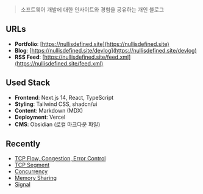 > 소프트웨어 개발에 대한 인사이트와 경험을 공유하는 개인 블로그

## URLs
- **Portfolio**: [https://nullisdefined.site](https://nullisdefined.site)
- **Blog**: [https://nullisdefined.site/devlog](https://nullisdefined.site/devlog)
- **RSS Feed**: [https://nullisdefined.site/feed.xml](https://nullisdefined.site/feed.xml)

## Used Stack

- **Frontend**: Next.js 14, React, TypeScript
- **Styling**: Tailwind CSS, shadcn/ui
- **Content**: Markdown (MDX)
- **Deployment**: Vercel
- **CMS**: Obsidian (로컬 마크다운 파일)

## Recently

<!-- BLOG:START -->
- [TCP Flow, Congestion, Error Control](https://nullisdefined.site/devlog/posts/cs/network-programming/tcp-flow-congestion-error-control)
- [TCP Segment](https://nullisdefined.site/devlog/posts/cs/network-programming/tcp-segment)
- [Concurrency](https://nullisdefined.site/devlog/posts/cs/system-programming/concurrency)
- [Memory Sharing](https://nullisdefined.site/devlog/posts/cs/system-programming/memory-sharing)
- [Signal](https://nullisdefined.site/devlog/posts/cs/system-programming/signal)
<!-- BLOG:END -->